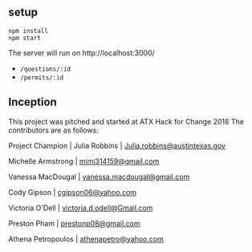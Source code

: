 setup
---

```
npm install
npm start
```

The server will run on http://localhost:3000/
* `/questions/:id`
* `/permits/:id`



Inception
---

This project was pitched and started at ATX Hack for Change 2016
The contributors are as follows: 

Project Champion | Julia Robbins | Julia.robbins@austintexas.gov

Michelle Armstrong | mimi314159@gmail.com

Vanessa MacDougal | vanessa.macdougal@gmail.com

Cody Gipson | cgipson06@yahoo.com

Victoria O'Dell | victoria.d.odell@Gmail.com

Preston Pham | prestonp08@gmail.com

Athena Petropoulos | athenapetro@yahoo.com



